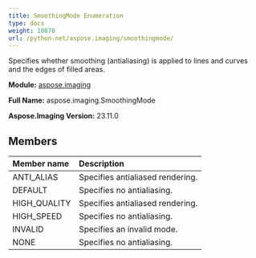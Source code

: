 ```yaml
---
title: SmoothingMode Enumeration
type: docs
weight: 10870
url: /python-net/aspose.imaging/smoothingmode/
---
```


Specifies whether smoothing (antialiasing) is applied to lines and curves and the edges of filled areas.

**Module:** [aspose.imaging](/imaging/python-net/aspose.imaging/)

**Full Name:** aspose.imaging.SmoothingMode

**Aspose.Imaging Version:** 23.11.0

## **Members**
| **Member name** | **Description** |
| :- | :- |
| ANTI_ALIAS | Specifies antialiased rendering. |
| DEFAULT | Specifies no antialiasing. |
| HIGH_QUALITY | Specifies antialiased rendering. |
| HIGH_SPEED | Specifies no antialiasing. |
| INVALID | Specifies an invalid mode. |
| NONE | Specifies no antialiasing. |
